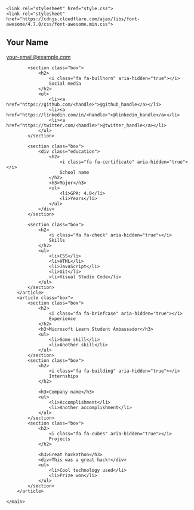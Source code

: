 <!DOCTYPE html>
<html lang="en">
<head>
    <meta charset="UTF-8">
    <meta http-equiv="X-UA-Compatible" content="IE=edge">
    <meta name="viewport" content="width=device-width, initial-scale=1.0">
    <title>Resume</title>

    <link rel="stylesheet" href="style.css">
    <link rel="stylesheet" href="https://cdnjs.cloudflare.com/ajax/libs/font-awesome/4.7.0/css/font-awesome.min.css">
</head>
<body>
    <main>
        <article class="box">
            <h1>Your Name</h1>
            <div><a href="mailto:your.email@example.com">your-email@example.com</a></div>


            <section class="box">
                <h2>
                    <i class="fa fa-bullhorn" aria-hidden="true"></i>
                    Social media
                </h2>
                <ul>
                    <li><a href="https://github.com/<handle>">@github_handle</a></li>
                    <li><a href="https://linkedin.com/in/<handle>">@linkedin_handle</a></li>
                    <li><a href="https://twitter.com/<handle>">@twitter_handle</a></li>
                </ul>
            </section>

            <section class="box">
                <div class="education">
                    <h2>
                        <i class="fa fa-certificate" aria-hidden="true"></i>
                        School name
                    </h2>
                    <h3>Major</h3>
                    <ul>
                        <li>GPA: 4.0</li>
                        <li>Years</li>
                    </ul>
                </div>
            </section>

            <section class="box">
                <h2>
                    <i class="fa fa-check" aria-hidden="true"></i>
                    Skills
                </h2>
                <ul>
                    <li>CSS</li>
                    <li>HTML</li>
                    <li>JavaScript</li>
                    <li>Git</li>
                    <li>Visual Studio Code</li>
                </ul>
            </section>
        </article>
        <article class="box">
            <section class="box">
                <h2>
                    <i class="fa fa-briefcase" aria-hidden="true"></i>
                    Experience
                </h2>
                <h3>Microsoft Learn Student Ambassador</h3>
                <ul>
                    <li>Some skill</li>
                    <li>Another skill</li>
                </ul>
            </section>
            <section class="box">
                <h2>
                    <i class="fa fa-building" aria-hidden="true"></i>
                    Internships
                </h2>

                <h3>Company name</h3>
                <ul>
                    <li>Accomplishment</li>
                    <li>Another accomplishment</li>
                </ul>
            </section>
            <section class="box">
                <h2>
                    <i class="fa fa-cubes" aria-hidden="true"></i>
                    Projects
                </h2>

                <h3>Great hackathon</h3>
                <div>This was a great hack!</div>
                <ul>
                    <li>Cool technology used</li>
                    <li>Prize won</li>
                </ul>
            </section>
        </article>

    </main>
</body>
</html>

